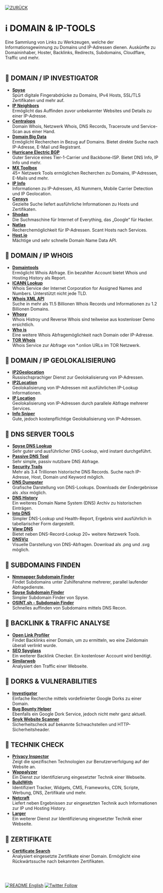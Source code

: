 <div align="left">
  <a href="https://github.com/ot2i7ba/OSINT/blob/main/de/"><img alt="ZURÜCK" src="https://img.shields.io/badge/ZURÜCK-lightgrey.svg?style=for-the-badge"></a>
</div>

# ℹ️ DOMAIN & IP-TOOLS
Eine Sammlung von Links zu Werkzeugen, welche der Informationsgewinnung zu Domains und IP-Adressen dienen. Auskünfte zu Domaininhaber, Hoster, Backlinks, Redirects, Subdomains, Cloudflare, Traffic und mehr.
<br/><br/>

## 📑 DOMAIN / IP INVESTIGATOR
- **[Spyse](https://spyse.com/ "Spyse - Domain & IP Investigation")**<br/>
Spürt digitale Fingerabdrücke zu Domains, IPv4 Hosts, SSL/TLS Zertifikaten und mehr auf.
- **[IP Neighbors](https://www.ip-neighbors.com/ "IP Neighbors")**<br/>
Ermöglicht das Auffinden zuvor unbekannter Websites und Details zu einer IP-Adresse.
- **[Centralops](https://centralops.net/co/domaindossier.aspx "Centralops")**<br/>
Domain Whois, Netzwerk Whois, DNS Records, Traceroute und Service-Scan aus einer Hand.
- **[Domain Big Data](https://domainbigdata.com/ "Domain Big Data")**<br/>
Ermöglicht Recherchen in Bezug auf Domains. Bietet direkte Suche nach IP-Adresse, E-Mail und Registrant.
- **[Hurricane Electric BGP](https://bgp.he.net/ "Hurricane Electric BGP")**<br/>
Guter Service eines Tier-1-Carrier und Backbone-ISP. Bietet DNS Info, IP Info und mehr.
- **[MX Toolbox](https://mxtoolbox.com/NetworkTools.aspx "MX Toolsbox")**<br/>
45+ Netzwerk Tools ermöglichen Recherchen zu Domains, IP-Adressen, E-Mails und mehr.
- **[IP Info](https://ipinfo.io/ "IP Info")**<br/>
Informationen zu IP-Adressen, AS Nummern, Mobile Carrier Detection und IP Geolocation.
- **[Censys](https://search.censys.io/ "Censys")**<br/>
Gezielte Suche liefert ausführliche Informationen zu Hosts und Zertifikaten.
- **[Shodan](https://www.shodan.io/ "Shodan")**<br/>
Die Suchmaschine für Internet of Everything, das „Google“ für Hacker.
- **[Natlas](https://natlas.io/ "Natlas")**<br/>
Recherchemöglichkeit für IP-Adressen. Scant Hosts nach Services.
- **[Host.io](https://host.io/ "Host.io")**<br/>
Mächtige und sehr schnelle Domain Name Data API.

## 📑 DOMAIN / IP WHOIS
- **[Domaintools](https://research.domaintools.com/ "Domaintools")**<br/>
Ermöglicht Whois Abfrage. Ein bezahlter Account bietet Whois und Hosting History als Report.
- **[ICANN Lookup](https://lookup.icann.org/ "ICANN Lookup")**<br/>
Whois Service der Internet Corporation for Assigned Names and Numbers. Unterstützt nicht jede TLD.
- **[Whois XML API](https://www.whoisxmlapi.com/de "Whois XML API")**<br/>
Suche in mehr als 11.5 Billionen Whois Records und Informationen zu 1.2 Billionen Domains.
- **[Whoxy](https://www.whoxy.com/ "Whoxy")**<br/>
Whois Histroy und Reverse Whois sind teilweise aus kostenloser Demo ersichtlich.
- **[Who is](https://who.is/ "Who is")**<br/>
Eine weitere Whois Abfragemöglichkeit nach Domain oder IP-Adresse.
- **[TOR Whois](https://torwhois.com/ "TOR Whois")**<br/>
Whois Service zur Abfrage von *.onlion URLs im TOR Netzwerk.

## 📑 DOMAIN / IP GEOLOKALISIERUNG
- **[IP2Geolocation](https://ip2geolocation.com/ "IP2Geolocation")**<br/>
Russischsprachiger Dienst zur Geolokalisierung von IP-Adressen.
- **[IP2Location](https://www.ip2location.com/demo/ "IP2Location")**<br/>
Geolokalisierung von IP-Adressen mit ausführlichen IP-Lookup Informationen.
- **[IP Location](https://www.iplocation.net/ "IP Location")**<br/>
Geolokalisierung von IP-Adressen durch parallele Abfrage mehrerer Services.
- **[Info Sniper](https://www.infosniper.net/ "Info Sniper")**<br/>
Gute, jedoch kostenpflichtige Geolokalisierung von IP-Adressen.

## 📑 DNS SERVER TOOLS
- **[Spyse DNS Lookup](https://spyse.com/tools/dns-lookup "Spyse DNS Lookup")**<br/>
Sehr guter und ausführlicher DNS-Lookup, wird instant durchgeführt.
- **[Passive DNS Tool](https://passivedns.mnemonic.no/ "Passive DNS Tool")**<br/>
Sehr simple, passiv nutzbare DNS Abfrage.
- **[Security Trails](https://securitytrails.com/dns-trails "Security Trails")**<br/>
Mehr als 3.4 Trillionen historische DNS Records. Suche nach IP-Adresse, Host, Domain und Keyword möglich.
- **[DNS Dumpster](https://dnsdumpster.com/ "DNS Dumpster")**<br/>
Grafische Darstellung von DNS-Lookups. Downloads der Endergebnisse als .xlsx möglich.
- **[DNS History](http://dnshistory.org/ "DNS History")**<br/>
Ein weiteres Domain Name System (DNS) Archiv zu historischen Einträgen.
- **[Into DNS](https://intodns.com/ "Into DNS")**<br/>
Simpler DNS-Lookup und Health-Report, Ergebnis wird ausführlich in tabellarischer Form dargestellt.
- **[View DNS](https://viewdns.info/ "View DNS")**<br/>
Bietet neben DNS-Record-Lookup 20+ weitere Netzwerk Tools.
- **[DNSViz](https://dnsviz.net/ "DNSVis")**<br/>
Visuelle Darstellung von DNS-Abfragen. Download als .png und .svg möglich.

## 📑 SUBDOMAINS FINDEN
- **[Nmmapper Subdomain Finder](https://www.nmmapper.com/sys/tools/subdomainfinder/ "Nmmapper Subdomain Finder")**<br/>
Findet Subdomains unter Zuhilfenahme mehrerer, parallel laufender Abfragedienste.
- **[Spyse Subdomain Finder](https://spyse.com/tools/subdomain-finder "Spyse Subdomain Finder")**<br/>
Simpler Subdomain Finder von Spyse.
- **[OSINT.sh - Subdomain Finder](https://osint.sh/subdomain/ "OSINT.sh - Subdomain Finder")**<br/>
Schnelles auffinden von Subdomains mittels DNS Recon.

## 📑 BACKLINK & TRAFFIC ANALYSE
- **[Open Link Profiler](https://www.openlinkprofiler.org/ "Open Link Profiler")**<br/>
Findet Backlinks einer Domain, um zu ermitteln, wo eine Zieldomain überall verlinkt wurde.
- **[SEO Spyglass](https://www.link-assistant.com/seo-spyglass/free-backlink-checker-tool.html "SEO Spyglass")**<br/>
Ein weiterer Backlink Checker. Ein kostenloser Account wird benötigt.
- **[Similarweb](https://www.similarweb.com/de/ "Similarweb")**<br/>
Analysiert den Traffic einer Webseite.

## 📑 DORKS & VULNERABILITIES
- **[Investigator](https://abhijithb200.github.io/investigator/ "Investigator - A recon tool")**<br/>
Einfache Recherche mittels vordefinierter Google Dorks zu einer Domain.
- **[Bug Bounty Helper](https://dorks.faisalahmed.me/ "Bug Bounty Helper")**<br/>
Ebenfalls ein Google Dork Service, jedoch nicht mehr ganz aktuell.
- **[Snyk Website Scanner](https://snyk.io/website-scanner/ "Snyk Website Scanner")**<br/>
Sicherheitscheck auf bekannte Schwachstellen und HTTP-Sicherheitsheader.

## 📑 TECHNIK CHECK
- **[Privacy Inspector](https://themarkup.org/blacklight/ "Backlight Privacy Inspector")**<br/>
Zeigt die spezifischen Technologien zur Benutzerverfolgung auf der Website an.
- **[Wappalyzer](https://www.wappalyzer.com/ "Wappalyzer")**<br/>
Ein Dienst zur Identifizierung eingesetzter Technik einer Webseite.
- **[BuildWith](https://builtwith.com/de/ "BuildWith")**<br/>
Identifiziert Tracker, Widgets, CMS, Frameworks, CDN, Scripte, Werbung, DNS, Zertifikate und mehr.
- **[Netcraft](https://sitereport.netcraft.com/ "Netcraft")**<br/>
Liefert neben Ergebnissen zur eingesetzten Technik auch Informationen zur IP und Hosting History.
- **[Larger](https://www.larger.io/ "Larger")**<br/>
Ein weiterer Dienst zur Identifizierung eingesetzter Technik einer Webseite.

## 📑 ZERTIFIKATE
- **[Certificate Search](https://crt.sh/ "Certificate Search")**<br/>
Analysiert eingesetzte Zertifikate einer Domain. Ermöglicht eine Rückwärtssuche nach bekannten Zertifikaten.

<br/><br/>
<div align="left">
  <a href="https://github.com/ot2i7ba/OSINT/blob/main/en/README.md"><img alt="README English" src="https://img.shields.io/badge/README-English-lightgrey.svg?style=for-the-badge"></a>
  <a href="https://twitter.com/intent/follow?screen_name=ot2i7ba"><img alt="Twitter Follow" src="https://img.shields.io/twitter/follow/ot2i7ba?logo=twitter&logoColor=white&style=for-the-badge"></a>
</div>
